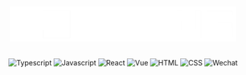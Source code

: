 <div align="center">
  <img class="logo" src="assets/Cowjiang-white.png" alt="" width=450>
</div>
<br>

<div align="center">

![Typescript](https://img.shields.io/badge/typecript-%F7DF1E.svg?style=for-the-badge&logo=typescript&logoColor=white&color=0078bd)
![Javascript](https://img.shields.io/badge/javscript-%F7DF1E.svg?style=for-the-badge&logo=javascript&logoColor=black&color=F7DF1E)
![React](https://img.shields.io/badge/react-%272c34.svg?style=for-the-badge&logo=react&logoColor=39dcf9&color=272c34)
![Vue](https://img.shields.io/badge/vue-%28b785.svg?style=for-the-badge&logo=vuedotjs&logoColor=white&color=28b785)
![HTML](https://img.shields.io/badge/html5-%3776AB.svg?style=for-the-badge&logo=html5&logoColor=white&color=E34F26)
![CSS](https://img.shields.io/badge/css3-%1572B6.svg?style=for-the-badge&logo=css3&logoColor=white&color=1572B6)
![Wechat](https://img.shields.io/badge/wechat-%3776AB.svg?style=for-the-badge&logo=wechat&logoColor=white&color=00bf65)

</div>
